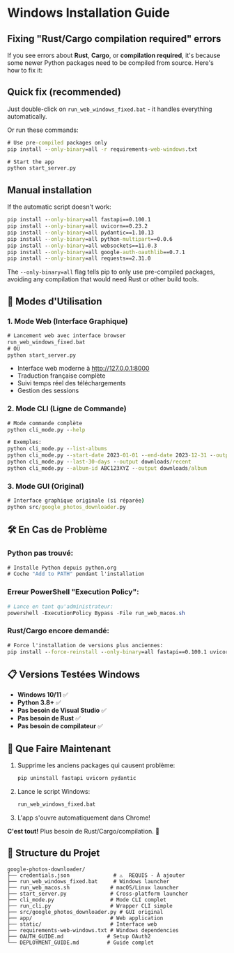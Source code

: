 # Windows Installation Guide

## Fixing "Rust/Cargo compilation required" errors

If you see errors about **Rust**, **Cargo**, or **compilation required**, it's because some newer Python packages need to be compiled from source. Here's how to fix it:

## Quick fix (recommended)

Just double-click on `run_web_windows_fixed.bat` - it handles everything automatically.

Or run these commands:

```cmd
# Use pre-compiled packages only
pip install --only-binary=all -r requirements-web-windows.txt

# Start the app
python start_server.py
```

## Manual installation

If the automatic script doesn't work:

```cmd
pip install --only-binary=all fastapi==0.100.1
pip install --only-binary=all uvicorn==0.23.2  
pip install --only-binary=all pydantic==1.10.13
pip install --only-binary=all python-multipart==0.0.6
pip install --only-binary=all websockets==11.0.3
pip install --only-binary=all google-auth-oauthlib==0.7.1
pip install --only-binary=all requests==2.31.0
```

The `--only-binary=all` flag tells pip to only use pre-compiled packages, avoiding any compilation that would need Rust or other build tools.

## 🚀 Modes d'Utilisation

### 1. Mode Web (Interface Graphique)
```cmd
# Lancement web avec interface browser
run_web_windows_fixed.bat
# OU
python start_server.py
```
- Interface web moderne à http://127.0.0.1:8000
- Traduction française complète
- Suivi temps réel des téléchargements
- Gestion des sessions

### 2. Mode CLI (Ligne de Commande)
```cmd
# Mode commande complète
python cli_mode.py --help

# Exemples:
python cli_mode.py --list-albums
python cli_mode.py --start-date 2023-01-01 --end-date 2023-12-31 --output downloads/2023
python cli_mode.py --last-30-days --output downloads/recent
python cli_mode.py --album-id ABC123XYZ --output downloads/album
```

### 3. Mode GUI (Original)
```cmd
# Interface graphique originale (si réparée)
python src/google_photos_downloader.py
```

## 🛠️ En Cas de Problème

### Python pas trouvé:
```cmd
# Installe Python depuis python.org
# Coche "Add to PATH" pendant l'installation
```

### Erreur PowerShell "Execution Policy":
```powershell
# Lance en tant qu'administrateur:
powershell -ExecutionPolicy Bypass -File run_web_macos.sh
```

### Rust/Cargo encore demandé:
```cmd
# Force l'installation de versions plus anciennes:
pip install --force-reinstall --only-binary=all fastapi==0.100.1 uvicorn==0.23.2
```

## 📋 Versions Testées Windows

- **Windows 10/11** ✅
- **Python 3.8+** ✅  
- **Pas besoin de Visual Studio** ✅
- **Pas besoin de Rust** ✅
- **Pas besoin de compilateur** ✅

## 🎯 Que Faire Maintenant

1. Supprime les anciens packages qui causent problème:
   ```cmd
   pip uninstall fastapi uvicorn pydantic
   ```

2. Lance le script Windows:
   ```cmd
   run_web_windows_fixed.bat
   ```

3. L'app s'ouvre automatiquement dans Chrome!

**C'est tout!** Plus besoin de Rust/Cargo/compilation. 🎉

## 📁 Structure du Projet

```
google-photos-downloader/
├── credentials.json              # ⚠️  REQUIS - À ajouter
├── run_web_windows_fixed.bat     # Windows launcher
├── run_web_macos.sh             # macOS/Linux launcher  
├── start_server.py              # Cross-platform launcher
├── cli_mode.py                  # Mode CLI complet
├── run_cli.py                   # Wrapper CLI simple
├── src/google_photos_downloader.py # GUI original
├── app/                         # Web application
├── static/                      # Interface web
├── requirements-web-windows.txt # Windows dependencies
├── OAUTH_GUIDE.md              # Setup OAuth2
└── DEPLOYMENT_GUIDE.md         # Guide complet
```